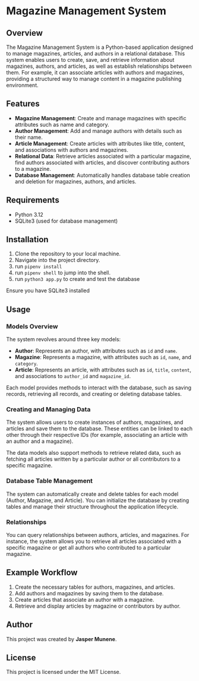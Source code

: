 # Magazine Management System

## Overview
The Magazine Management System is a Python-based application designed to manage magazines, articles, and authors in a relational database. This system enables users to create, save, and retrieve information about magazines, authors, and articles, as well as establish relationships between them. For example, it can associate articles with authors and magazines, providing a structured way to manage content in a magazine publishing environment.

## Features
- **Magazine Management**: Create and manage magazines with specific attributes such as name and category.
- **Author Management**: Add and manage authors with details such as their name.
- **Article Management**: Create articles with attributes like title, content, and associations with authors and magazines.
- **Relational Data**: Retrieve articles associated with a particular magazine, find authors associated with articles, and discover contributing authors to a magazine.
- **Database Management**: Automatically handles database table creation and deletion for magazines, authors, and articles.

## Requirements
- Python 3.12
- SQLite3 (used for database management)

## Installation

1. Clone the repository to your local machine.
2. Navigate into the project directory.
3. run `pipenv install`
4. run `pipenv shell` to jump into the shell.
5. run `python3 app.py` to create and test the database

Ensure you have SQLite3 installed

## Usage

### Models Overview
The system revolves around three key models:
- **Author**: Represents an author, with attributes such as `id` and `name`.
- **Magazine**: Represents a magazine, with attributes such as `id`, `name`, and `category`.
- **Article**: Represents an article, with attributes such as `id`, `title`, `content`, and associations to `author_id` and `magazine_id`.

Each model provides methods to interact with the database, such as saving records, retrieving all records, and creating or deleting database tables.

### Creating and Managing Data
The system allows users to create instances of authors, magazines, and articles and save them to the database. These entities can be linked to each other through their respective IDs (for example, associating an article with an author and a magazine). 

The data models also support methods to retrieve related data, such as fetching all articles written by a particular author or all contributors to a specific magazine.

### Database Table Management
The system can automatically create and delete tables for each model (Author, Magazine, and Article). You can initialize the database by creating tables and manage their structure throughout the application lifecycle.

### Relationships
You can query relationships between authors, articles, and magazines. For instance, the system allows you to retrieve all articles associated with a specific magazine or get all authors who contributed to a particular magazine.

## Example Workflow

1. Create the necessary tables for authors, magazines, and articles.
2. Add authors and magazines by saving them to the database.
3. Create articles that associate an author with a magazine.
4. Retrieve and display articles by magazine or contributors by author.

## Author
This project was created by **Jasper Munene**.

## License
This project is licensed under the MIT License. 
